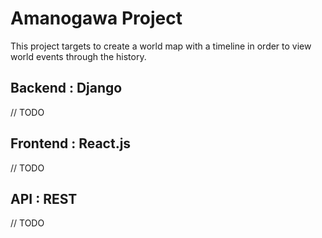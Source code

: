 Amanogawa Project
===

This project targets to create a world map with a timeline in order to view world events through the history.

## Backend : Django
// TODO

## Frontend : React.js
// TODO

## API : REST
// TODO
